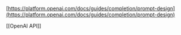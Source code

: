 
[https://platform.openai.com/docs/guides/completion/prompt-design](https://platform.openai.com/docs/guides/completion/prompt-design)

[[OpenAI API]]

